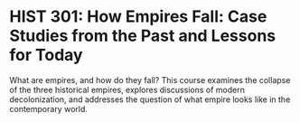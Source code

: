 # HIST 301: How Empires Fall: Case Studies from the Past and Lessons for Today

What are empires, and how do they fall? This course examines the collapse of the three historical empires, explores discussions of modern decolonization, and addresses the question of what empire looks like in the contemporary world.